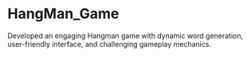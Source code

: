 # HangMan_Game
Developed an engaging Hangman game with dynamic word generation, user-friendly interface, and challenging gameplay mechanics.
